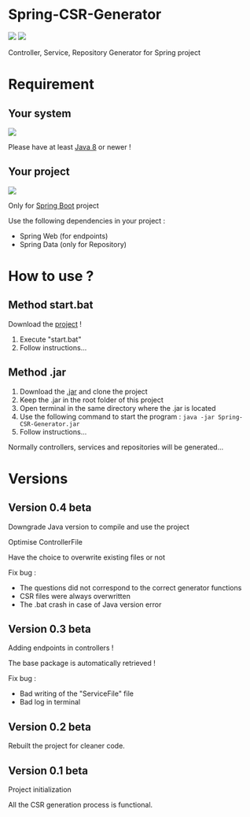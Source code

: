 # Spring-CSR-Generator
![](https://img.shields.io/badge/Java-ED8B00?logo=java&logoColor=white)
![](https://img.shields.io/badge/version-0.3_beta-00CC00)

Controller, Service, Repository Generator for Spring project

# Requirement

## Your system
![](https://img.shields.io/badge/Java_SE-8+-success?logo=java&logoColor=white)

Please have at least [Java 8](https://www.java.com/en/download/manual.jsp) or newer !

## Your project
![](https://img.shields.io/badge/Spring-0?logo=spring&logoColor=white)

Only for [Spring Boot](https://spring.io/projects/spring-boot) project

Use the following dependencies in your project :
- Spring Web (for endpoints)
- Spring Data (only for Repository)

# How to use ?

## Method start.bat

Download the [project](https://drive.google.com/file/d/1E7uKv-gKwb-k8MrPsS6ESjVwmKKoN44u/view?usp=sharing) !

1. Execute "start.bat"
2. Follow instructions...

## Method .jar

1. Download the [.jar](https://drive.google.com/file/d/1LpOMVVcNrUfGHbtOvv-LYEjQ60u65zKg/view?usp=sharing) and clone the project
2. Keep the .jar in the root folder of this project
3. Open terminal in the same directory where the .jar is located
4. Use the following command to start the program :
`java -jar Spring-CSR-Generator.jar`
5. Follow instructions...

Normally controllers, services and repositories will be generated...

# Versions
## Version 0.4 beta

Downgrade Java version to compile and use the project

Optimise ControllerFile

Have the choice to overwrite existing files or not

Fix bug :
- The questions did not correspond to the correct generator functions
- CSR files were always overwritten
- The .bat crash in case of Java version error

## Version 0.3 beta

Adding endpoints in controllers !

The base package is automatically retrieved !

Fix bug : 
- Bad writing of the "ServiceFile" file
- Bad log in terminal

## Version 0.2 beta

Rebuilt the project for cleaner code.

## Version 0.1 beta

Project initialization

All the CSR generation process is functional.
